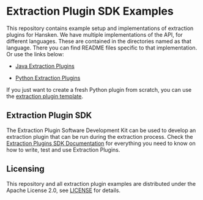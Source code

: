 # Extraction Plugin SDK Examples

This repository contains example setup and implementations of extraction plugins for Hansken. We have multiple
implementations of the API, for different languages. These are contained in the directories named as that language.
There you can find README files specific to that implementation. Or use the links below:

* [Java Extraction Plugins](java/README.md)

* [Python Extraction Plugins](python/README.md)

If you just want to create a fresh Python plugin from scratch, you can use the [extraction plugin template](https://github.com/NetherlandsForensicInstitute/hansken-extraction-plugin-template-python).

## Extraction Plugin SDK

The Extraction Plugin Software Development Kit can be used to develop an extraction plugin that can be run during the
extraction process. Check the 
[Extraction Plugins SDK Documentation](https://netherlandsforensicinstitute.github.io/hansken-extraction-plugin-sdk-documentation/latest/) 
for everything you need to know on how to write, test and use Extraction Plugins.


## Licensing

This repository and all extraction plugin examples are distributed under the Apache License 2.0, see [LICENSE](LICENSE) for details.
